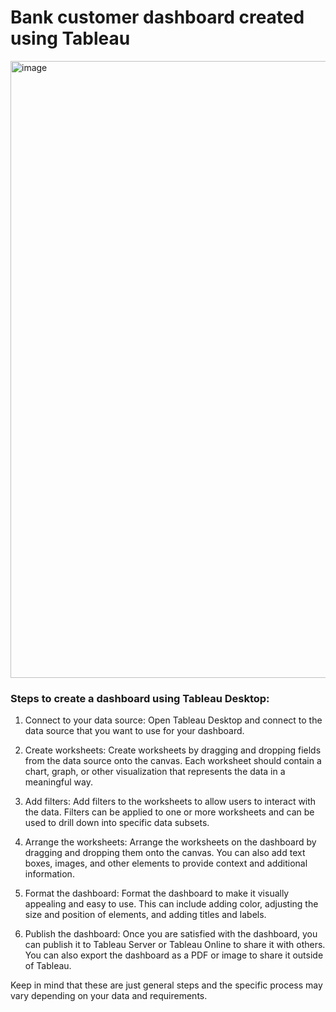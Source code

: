 # Bank customer dashboard created using Tableau

<img width="987" alt="image" src="https://user-images.githubusercontent.com/64134540/223700686-09ac3d31-9bcc-4cd7-ae0e-7cd8ed0602e0.png">

### Steps to create a dashboard using Tableau Desktop:

1. Connect to your data source: Open Tableau Desktop and connect to the data source that you want to use for your dashboard.

2. Create worksheets: Create worksheets by dragging and dropping fields from the data source onto the canvas. Each worksheet should contain a chart, graph, or other visualization that represents the data in a meaningful way.

3. Add filters: Add filters to the worksheets to allow users to interact with the data. Filters can be applied to one or more worksheets and can be used to drill down into specific data subsets.

4. Arrange the worksheets: Arrange the worksheets on the dashboard by dragging and dropping them onto the canvas. You can also add text boxes, images, and other elements to provide context and additional information.

5. Format the dashboard: Format the dashboard to make it visually appealing and easy to use. This can include adding color, adjusting the size and position of elements, and adding titles and labels.

6. Publish the dashboard: Once you are satisfied with the dashboard, you can publish it to Tableau Server or Tableau Online to share it with others. You can also export the dashboard as a PDF or image to share it outside of Tableau.

Keep in mind that these are just general steps and the specific process may vary depending on your data and requirements.
